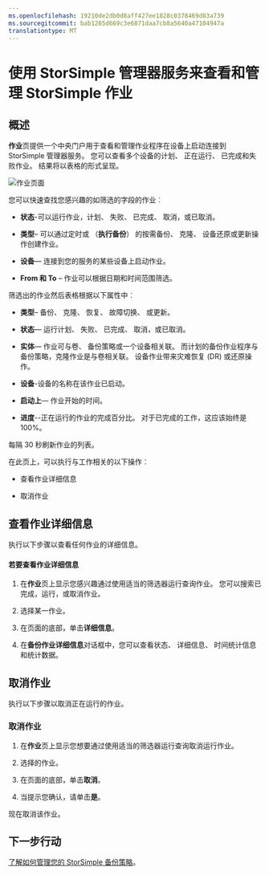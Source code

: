 ```yaml
---
ms.openlocfilehash: 19210de2db0d8aff427ee1828c0378469d83a739
ms.sourcegitcommit: bab1265d669c3e6871daa7cb8a5640a47104947a
translationtype: MT
---
```

<properties 
   pageTitle="查看和管理作业 StorSimple |Microsoft Azure"
   description="介绍了 StorSimple 管理器服务作业页以及如何使用它来跟踪最近、 最新的和计划的备份作业。"
   services="storsimple"
   documentationCenter="NA"
   authors="alkohli"
   manager="carolz"
   editor=""/>
<tags 
   ms.service="storsimple"
   ms.devlang="NA"
   ms.topic="article"
   ms.tgt_pltfrm="NA"
   ms.workload="TBD"
   ms.date="09/01/2015"
   ms.author="alkohli" />

# 使用 StorSimple 管理器服务来查看和管理 StorSimple 作业

## 概述

**作业**页提供一个中央门户用于查看和管理作业程序在设备上启动连接到 StorSimple 管理器服务。 您可以查看多个设备的计划、 正在运行、 已完成和失败作业。 结果将以表格的形式呈现。 

![作业页面](./media/storsimple-manage-jobs/HCS_JobsPage.png)

您可以快速查找您感兴趣的如筛选的字段的作业︰

- **状态**-可以运行作业，计划、 失败、 已完成、 取消，或已取消。

- **类型**– 可以通过定时或 （**执行备份**） 的按需备份、 克隆、 设备还原或更新操作创建作业。

- **设备**— 连接到您的服务的某些设备上启动作业。

- **From 和 To** – 作业可以根据日期和时间范围筛选。

筛选出的作业然后表格根据以下属性中︰

- **类型**– 备份、 克隆、 恢复、 故障切换、 或更新。

- **状态**— 运行计划、 失败、 已完成、 取消，或已取消。

- **实体**— 作业可与卷、 备份策略或一个设备相关联。 而计划的备份作业程序与备份策略，克隆作业是与卷相关联。 设备作业带来灾难恢复 (DR) 或还原操作。

- **设备**-设备的名称在该作业已启动。

- **启动上**— 作业开始的时间。

- **进度**--正在运行的作业的完成百分比。 对于已完成的工作，这应该始终是 100%。

每隔 30 秒刷新作业的列表。

在此页上，可以执行与工作相关的以下操作︰

- 查看作业详细信息

- 取消作业

## 查看作业详细信息

执行以下步骤以查看任何作业的详细信息。

#### 若要查看作业详细信息

1. 在**作业**页上显示您感兴趣通过使用适当的筛选器运行查询作业。 您可以搜索已完成，运行，或取消作业。

2. 选择某一作业。

3. 在页面的底部，单击**详细信息**。

4. 在**备份作业详细信息**对话框中，您可以查看状态、 详细信息、 时间统计信息和统计数据。

## 取消作业

执行以下步骤以取消正在运行的作业。

### 取消作业

1. 在**作业**页上显示您想要通过使用适当的筛选器运行查询取消运行作业。

1. 选择的作业。

1. 在页面的底部，单击**取消**。

1. 当提示您确认，请单击**是**。

现在取消该作业。

## 下一步行动

[了解如何管理您的 StorSimple 备份策略](storsimple-manage-backup-policies.md)。